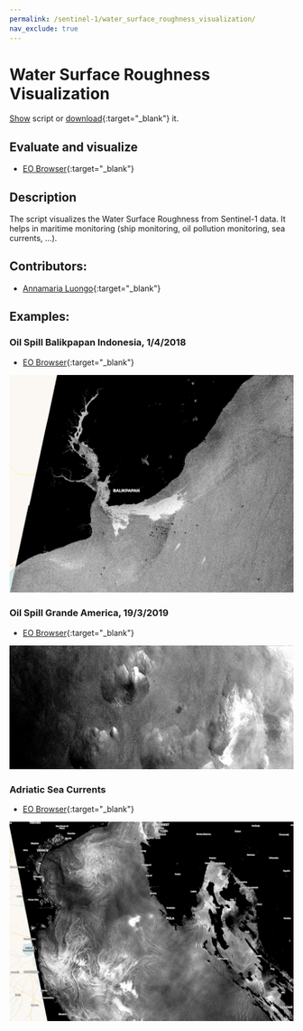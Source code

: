 ```yaml
---
permalink: /sentinel-1/water_surface_roughness_visualization/
nav_exclude: true
---
```


# Water Surface Roughness Visualization 
<a href="#" id='togglescript'>Show</a> script or [download](script.js){:target="_blank"} it.
<div id='script_view' style="display:none">
{% highlight javascript %}
{% include_relative script.js %}
{% endhighlight %}
</div>

## Evaluate and visualize
 - [EO Browser](https://apps.sentinel-hub.com/eo-browser/?lat=-1.1912&lng=116.8719&zoom=11&time=2018-04-01&preset=CUSTOM&datasource=Sentinel-1%20AWS%20(S1-AWS-IW-VVVH)&layers=VV,VH,HH&evalscript=ICAgIC8vIFdhdGVyIFN1cmZhY2UgUm91Z2huZXNzIFZpc3VhbGl6YXRpb24gCi8vIEF1dGhvcjogQW5uYW1hcmlhIEx1b25nbyAoVHdpdHRlcjogQGFubmFtYXJpYV84NCwgaHR0cDovL3d3dy5saW5rZWRpbi5jb20vaW4vYW5uYW1hcmlhLWx1b25nby1SUykgCi8vIExpY2Vuc2U6IENDIEJZIDQuMCBJbnRlcm5hdGlvbmFsIC0gaHR0cHM6Ly9jcmVhdGl2ZWNvbW1vbnMub3JnL2xpY2Vuc2VzL2J5LzQuMC8gCgp2YXIgdmFsID0gTWF0aC5sb2coMC4wNS8oMC4wMTgrVlYqMS41KSk7IApyZXR1cm4gW3ZhbF07IA%3D%3D){:target="_blank"}   

## Description
The script visualizes the Water Surface Roughness from Sentinel-1 data. It helps in maritime monitoring (ship monitoring, oil pollution monitoring, sea currents, ...).

## Contributors:
- [Annamaria Luongo](https://twitter.com/annamaria_84){:target="_blank"}   

## Examples:
### Oil Spill Balikpapan Indonesia, 1/4/2018  
- [EO Browser](https://apps.sentinel-hub.com/eo-browser/?lat=-1.2304&lng=116.8942&zoom=11&time=2018-04-01&preset=CUSTOM&datasource=Sentinel-1%20AWS%20(S1-AWS-IW-VVVH)&layers=VV,VH,HH&evalscript=Ly8gc2NyaXB0IFdhdGVyIHN1cmZhY2Ugcm91Z2huZXNzCnZhbCA9IE1hdGgubG9nKDAuMDUvKDAuMDE4K1ZWKjEuNSkpOwpyZXR1cm4gW3ZhbF07){:target="_blank"}   

![Oil Spill Balikpapan Indonesia, 1/4/2018](fig/oil1.png)

### Oil Spill Grande America, 19/3/2019
- [EO Browser](https://apps.sentinel-hub.com/eo-browser/?lat=45.6409&lng=-5.0050&zoom=10&time=2019-03-19&preset=CUSTOM&datasource=Sentinel-1%20AWS%20(S1-AWS-IW-VVVH)&layers=VV,VH,HH&evalscript=Ly8gc2NyaXB0IFdhdGVyIHN1cmZhY2Ugcm91Z2huZXNzCnZhbCA9IE1hdGgubG9nKDAuMDUvKDAuMDE4K1ZWKjEuNSkpOwpyZXR1cm4gW3ZhbF07 ){:target="_blank"}   

![Oil Spill Grande America, 19/3/2019](fig/oil2.png)

### Adriatic Sea Currents  

- [EO Browser](https://apps.sentinel-hub.com/eo-browser/?lat=44.823&lng=13.646&zoom=9&time=2018-07-07&preset=CUSTOM&datasource=Sentinel-1%20AWS%20(S1-AWS-IW-VVVH)&layers=VV,VH,HH&evalscript=Ly8gc2NyaXB0IFdhdGVyIHN1cmZhY2Ugcm91Z2huZXNzCnZhbCA9IE1hdGgubG9nKDAuMDUvKDAuMDE4K1ZWKjEuNSkpOwpyZXR1cm4gW3ZhbF07 ){:target="_blank"}   

![Adriatic Sea Currents ](fig/currents.png)
